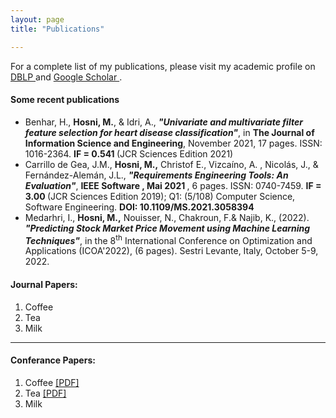 ```yaml
---
layout: page
title: "Publications"

---
```

For a complete list of my publications, please visit my academic profile on <a href="https://dblp.org/pid/182/7927.html">DBLP </a> and <a href="https://scholar.google.com/citations?hl=fr&user=Cd2fxdoAAAAJ">Google Scholar </a>.

  <h4>Some recent publications</h4>
  <ul>
    <li> Benhar, H., <b>Hosni, M.</b>, & Idri, A., <b><i>"Univariate and multivariate filter feature selection for heart disease classification"</i></b>, in <b>The Journal of Information Science and Engineering</b>, November 2021, 17 pages. ISSN: 1016-2364. <b>IF =  0.541 </b> (JCR Sciences Edition 2021)</li>
   <li> Carrillo de Gea, J.M., <b>Hosni, M.,</b> Christof E., Vizcaíno, A. , Nicolás, J., & Fernández-Alemán, J.L., <b> <i>"Requirements Engineering Tools: An Evaluation"</i></b>,  <b>IEEE Software , Mai 2021 </b>, 6 pages. ISSN:  0740-7459. <b>IF = 3.00 </b> (JCR Sciences Edition 2019); Q1: (5/108) Computer Science, Software Engineering. <b> DOI: 10.1109/MS.2021.3058394 </b> </li>
    <li>Medarhri, I., <b>Hosni, M.,</b> Nouisser, N., Chakroun, F.& Najib, K., (2022). <b><i>"Predicting Stock Market Price Movement using Machine Learning Techniques"</b></i>, in the 8<sup>th</sup> International Conference on Optimization and Applications (ICOA'2022), (6 pages). Sestri Levante, Italy, October 5-9, 2022.   </li>
  </ul>

<h4>Journal Papers:</h4>
<ol>
  <li>Coffee</li>
  <li>Tea</li>
  <li>Milk</li>
</ol>
<hr>
<h4>Conferance Papers:</h4>
<ol>
  <li>Coffee <a href="../paper.pdf">[PDF]</a> </li>
  <li>Tea <a href="publications/paper.pdf">[PDF]</a> </li>
  <li>Milk</li>
</ol>
